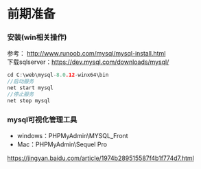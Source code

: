 # 前期准备
### 安装(win相关操作)
参考： http://www.runoob.com/mysql/mysql-install.html   
下载sqlserver：https://dev.mysql.com/downloads/mysql/
``` c
cd C:\web\mysql-8.0.12-winx64\bin
//启动服务
net start mysql  
//停止服务
net stop mysql
```
### mysql可视化管理工具
- windows：PHPMyAdmin\MYSQL_Front
- Mac：PHPMyAdmin\Sequel Pro

https://jingyan.baidu.com/article/1974b289515587f4b1f774d7.html
